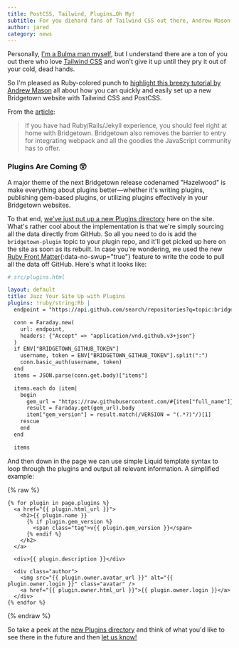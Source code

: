 ```yaml
---
title: PostCSS, Tailwind, Plugins…Oh My!
subtitle: For you diehard fans of Tailwind CSS out there, Andrew Mason has got you covered. Also, we now have a GitHub-sourced Plugins directory!
author: jared
category: news
---
```


Personally, [I'm a Bulma man myself](https://bulma.io), but I understand there are a ton of you out there who love [Tailwind CSS](https://tailwindcss.com) and won't give it up until they pry it out of your cold, dead hands.

So I'm pleased as Ruby-colored punch to [highlight this breezy tutorial by Andrew Mason](https://andrewm.codes/posts/build-and-deploy-a-static-site-with-ruby-bridgetown-tailwindcss-and-netlify-3934/) all about how you can quickly and easily set up a new Bridgetown website with Tailwind CSS and PostCSS.

From the [article](https://andrewm.codes/posts/build-and-deploy-a-static-site-with-ruby-bridgetown-tailwindcss-and-netlify-3934/):

> If you have had Ruby/Rails/Jekyll experience, you should feel right at home with Bridgetown. Bridgetown also removes the barrier to entry for integrating webpack and all the goodies the JavaScript community has to offer.

### Plugins Are Coming 😲

A major theme of the next Bridgetown release codenamed "Hazelwood" is make everything about plugins better—whether it's writing plugins, publishing gem-based plugins, or utilizing plugins effectively in your Bridgetown websites.

To that end, [we've just put up a new Plugins directory](/plugins/) here on the site. What's rather cool about the implementation is that we're simply sourcing all the data directly from GitHub. So all you need to do is add the `bridgetown-plugin` topic to your plugin repo, and it'll get picked up here on the site as soon as its rebuilt. In case you're wondering, we used the new [Ruby Front Matter](/docs/front-matter/#ruby-front-matter){:data-no-swup="true"} feature to write the code to pull all the data off GitHub. Here's what it looks like:

```yaml
# src/plugins.html

layout: default
title: Jazz Your Site Up with Plugins
plugins: !ruby/string:Rb |
  endpoint = "https://api.github.com/search/repositories?q=topic:bridgetown-plugin"

  conn = Faraday.new(
    url: endpoint,
    headers: {"Accept" => "application/vnd.github.v3+json"}
  )
  if ENV["BRIDGETOWN_GITHUB_TOKEN"]
    username, token = ENV["BRIDGETOWN_GITHUB_TOKEN"].split(":")
    conn.basic_auth(username, token)
  end
  items = JSON.parse(conn.get.body)["items"]

  items.each do |item|
    begin
      gem_url = "https://raw.githubusercontent.com/#{item["full_name"]}/master/lib/#{item["name"]}/version.rb"
      result = Faraday.get(gem_url).body
      item["gem_version"] = result.match(/VERSION = "(.*?)"/)[1]
    rescue
    end
  end

  items
```

And then down in the page we can use simple Liquid template syntax to loop through the plugins and output all relevant information. A simplified example:

<!-- linthtml-configure tag-bans="false" -->
{% raw %}
```liquid
{% for plugin in page.plugins %}
  <a href="{{ plugin.html_url }}">
    <h2>{{ plugin.name }}
      {% if plugin.gem_version %}
        <span class="tag">v{{ plugin.gem_version }}</span>
      {% endif %}
    </h2>
  </a>

  <div>{{ plugin.description }}</div>

  <div class="author">
    <img src="{{ plugin.owner.avatar_url }}" alt="{{ plugin.owner.login }}" class="avatar" />
    <a href="{{ plugin.owner.html_url }}">{{ plugin.owner.login }}</a>
  </div>
{% endfor %}
```
{% endraw %}
<!-- linthtml-configure tag-bans="true" -->

So take a peek at the [new Plugins directory](/plugins/) and think of what you'd like to see there in the future and then [let us know!](https://github.com/bridgetownrb/bridgetown/issues/new?assignees=&labels=feature&template=feature_request.md&title=feat%3A+)
